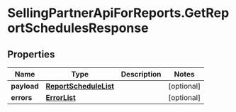 # SellingPartnerApiForReports.GetReportSchedulesResponse

## Properties
Name | Type | Description | Notes
------------ | ------------- | ------------- | -------------
**payload** | [**ReportScheduleList**](ReportScheduleList.md) |  | [optional] 
**errors** | [**ErrorList**](ErrorList.md) |  | [optional] 
